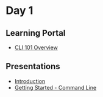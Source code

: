 # Day 1

## Learning Portal

* [CLI 101 Overview](https://learn.digitalcrafts.com/immersive/lessons/dev-fundamentals/cli-101/#overview)

## Presentations

* [Introduction](https://docs.google.com/presentation/d/1tZpxsEOl8VfnMLWHoPksSz_vlmaW5RDtsvYoOksNwgE/)
* [Getting Started - Command Line](https://docs.google.com/presentation/d/1h0hCgsOhU0TRr3GH4w9fEJxFJ8RnMdNorPessC6lHUk/)